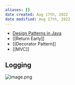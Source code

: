 ```yaml
---
aliases: []
date created: Aug 17th, 2022
date modified: Aug 17th, 2022
---
```

- [Design Patterns in Java](https://www.tutorialspoint.com/design_pattern/index.htm)
- [[Return Early]]
- [[Decorator Pattern]]
- [[MVC]]

## Logging
![image.png](https://img.ynchen.me/2023/04/8829efe9215f8d4a840662f75b68f57a.webp)
